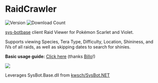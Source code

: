 # RaidCrawler
![Version](https://img.shields.io/github/v/release/LegoFigure11/RaidCrawler?label=latest%20release)
![Download Count](https://img.shields.io/github/downloads/LegoFigure11/RaidCrawler/total?label=total%20downloads)

[sys-botbase](https://github.com/olliz0r/sys-botbase) client Raid Viewer for Pokémon Scarlet and Violet.

Supports viewing Species, Tera Type, Difficulty, Location, Shininess, and IVs of all raids, as well as skipping dates to search for shinies.

**Basic usage guide:** [Click here](https://billo-guides.github.io/cfw/sv/raidcrawler) (thanks [Billo](https://github.com/Billo-PS)!)

![](https://i.imgur.com/J524iay.png)

Leverages SysBot.Base.dll from [kwsch/SysBot.NET](https://github.com/kwsch/SysBot.NET)